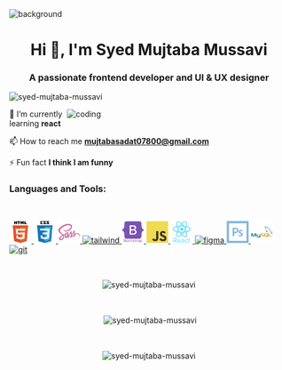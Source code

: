 <img src="https://www.digitalsolutionservices.com/img/services/web%20development.gif" alt="background">
<h1 align="center">Hi 👋, I'm Syed Mujtaba Mussavi</h1>
<h3 align="center">A passionate frontend developer and UI & UX designer</h3>

<p align="left"> <img src="https://komarev.com/ghpvc/?username=syed-mujtaba-mussavi&label=Profile%20views&color=0e75b6&style=flat" alt="syed-mujtaba-mussavi" /> </p>
<img align="right" width="400" src="https://www.lambdatest.com/resources/images/news24.gif" alt="coding">

🌱 I’m currently learning **react**

📫 How to reach me **mujtabasadat07800@gmail.com**

⚡ Fun fact **I think I am funny**


<p align="left">
</p>

<h3 align="left">Languages and Tools:</h3>
    <br>
    <p align="left">  <a href="https://www.w3.org/html/" target="_blank" rel="noreferrer"> <img src="https://raw.githubusercontent.com/devicons/devicon/master/icons/html5/html5-original-wordmark.svg" alt="html5" width="40" height="40"/> </a> <a href="https://www.w3schools.com/css/" target="_blank" rel="noreferrer"> <img src="https://raw.githubusercontent.com/devicons/devicon/master/icons/css3/css3-original-wordmark.svg" alt="css3" width="40" height="40"/> </a> <a href="https://sass-lang.com" target="_blank" rel="noreferrer"> <img src="https://raw.githubusercontent.com/devicons/devicon/master/icons/sass/sass-original.svg" alt="sass" width="40" height="40"/> </a> <a href="https://tailwindcss.com/" target="_blank" rel="noreferrer"> <img src="https://www.vectorlogo.zone/logos/tailwindcss/tailwindcss-icon.svg" alt="tailwind" width="40" height="40"/> </a> <a href="https://getbootstrap.com" target="_blank" rel="noreferrer"> <img src="https://raw.githubusercontent.com/devicons/devicon/master/icons/bootstrap/bootstrap-plain-wordmark.svg" alt="bootstrap" width="40" height="40"/> </a> <a href="https://developer.mozilla.org/en-US/docs/Web/JavaScript" target="_blank" rel="noreferrer"> <img src="https://raw.githubusercontent.com/devicons/devicon/master/icons/javascript/javascript-original.svg" alt="javascript" width="40" height="40"/> </a> <a href="https://reactjs.org/" target="_blank" rel="noreferrer"> <img src="https://raw.githubusercontent.com/devicons/devicon/master/icons/react/react-original-wordmark.svg" alt="react" width="40" height="40"/> </a> <a href="https://www.figma.com/" target="_blank" rel="noreferrer"> <img src="https://www.vectorlogo.zone/logos/figma/figma-icon.svg" alt="figma" width="40" height="40"/> </a> <a href="https://www.photoshop.com/en" target="_blank" rel="noreferrer"> <img src="https://raw.githubusercontent.com/devicons/devicon/master/icons/photoshop/photoshop-line.svg" alt="photoshop" width="40" height="40"/> </a> <a href="https://www.mysql.com/" target="_blank" rel="noreferrer"> <img src="https://raw.githubusercontent.com/devicons/devicon/master/icons/mysql/mysql-original-wordmark.svg" alt="mysql" width="40" height="40"/> </a> <a href="https://git-scm.com/" target="_blank" rel="noreferrer"> <img src="https://www.vectorlogo.zone/logos/git-scm/git-scm-icon.svg" alt="git" width="40" height="40"/> </a>        </p>
<br>
<p align="center"><img align="center" src="https://github-readme-stats.vercel.app/api/top-langs?username=syed-mujtaba-mussavi&show_icons=true&locale=en&layout=compact" alt="syed-mujtaba-mussavi" /></p> <br>

<p align="center">&nbsp;<img align="center" src="https://github-readme-stats.vercel.app/api?username=syed-mujtaba-mussavi&show_icons=true&locale=en" alt="syed-mujtaba-mussavi" /></p>
<br>
<p align="center"><img align="center" src="https://github-readme-streak-stats.herokuapp.com/?user=syed-mujtaba-mussavi&" alt="syed-mujtaba-mussavi" /></p>
